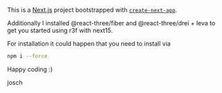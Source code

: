 This is a [Next.js](https://nextjs.org) project bootstrapped with [`create-next-app`](https://nextjs.org/docs/app/api-reference/cli/create-next-app).

Additionally I installed @react-three/fiber and @react-three/drei + leva to get you started using r3f with next15. 

For installation it could happen that you need to install via 
```bash
npm i --force
```

Happy coding :)

josch
